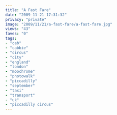 ```yaml
---
title: "A Fast Fare"
date: "2009-11-21 17:31:32"
privacy: "private"
image: "2009/11/21/a-fast-fare/a-fast-fare.jpg"
views: "43"
faves: "0"
tags:
- "cab"
- "cabbie"
- "circus"
- "city"
- "england"
- "london"
- "moochrome"
- "photowalk"
- "piccadilly"
- "september"
- "taxi"
- "transport"
- "uk"
- "piccadilly circus"
---
```

<a href="http://www.phillprice.com/2009/11/22/a-fast-fare" rel="nofollow"></a>
